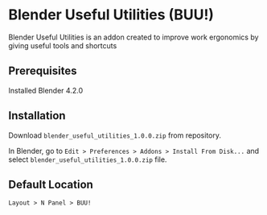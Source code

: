# Blender Useful Utilities (BUU!)

Blender Useful Utilities is an addon created to improve work ergonomics by giving useful tools and shortcuts

## Prerequisites

Installed Blender 4.2.0

## Installation

Download `blender_useful_utilities_1.0.0.zip` from repository.

In Blender, go to `Edit > Preferences > Addons > Install From Disk...` and select `blender_useful_utilities_1.0.0.zip` file.

## Default Location
`Layout > N Panel > BUU!`
